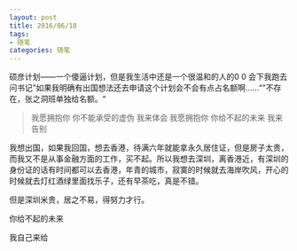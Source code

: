 ```yaml
---
layout: post
title: 2016/06/18
tags:
- 随笔
categories: 随笔
---
```

硕彦计划——一个傻逼计划，但是我生活中还是一个很温和的人的0 0
会下我跑去问书记”如果我明确有出国想法还去申请这个计划会不会有点占名额啊……“”不存在，张之洞班单独给名额。“

> 我愿拥抱你
 你不能承受的虚伪
 我来体会
 我愿拥抱你
 你给不起的未来
 我来告别

我想出国，如果我回国，想去香港，待满六年就能拿永久居住证，但是房子太贵，而我又不是从事金融方面的工作，买不起。所以我想去深圳，离香港近，有深圳的身份证的话有时间都可以去香港，年青的城市，寂寞的时候就去海岸吹风，开心的时候就去灯红酒绿里面找乐子，还有早茶吃，真是不错。

但是深圳米贵，居之不易，得努力才行。

你给不起的未来

我自己来给
